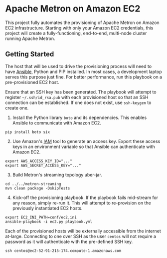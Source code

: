 Apache Metron on Amazon EC2
===========================

This project fully automates the provisioning of Apache Metron on Amazon EC2 infrastructure.  Starting with only your Amazon EC2 credentials, this project will create a fully-functioning, end-to-end, multi-node cluster running Apache Metron.

Getting Started
---------------

The host that will be used to drive the provisioning process will need to have [Ansible](https://github.com/ansible/ansible), Python and PIP installed.  In most cases, a development laptop serves this purpose just fine.  For better performance, run this playbook on a pre-provisioned EC2 host.

Ensure that an SSH key has been generated.  The playbook will attempt to register `~/.ssh/id_rsa.pub` with each provisioned host so that an SSH connection can be established.  If one does not exist, use `ssh-keygen` to create one.

1. Install the Python library `boto` and its dependencies.  This enables Ansible to communicate with Amazon EC2.

  ```
  pip install boto six
  ```

2. Use Amazon's [IAM](https://console.aws.amazon.com/iam/) tool to generate an access key.  Export these access keys in an environment variable so that Ansible can authenticate with Amazon EC2.

  ```
  export AWS_ACCESS_KEY_ID="..."
  export AWS_SECRET_ACCESS_KEY="..."
  ```

3. Build Metron's streaming topology uber-jar.

  ```
  cd ../../metron-streaming
  mvn clean package -DskipTests
  ```

4. Kick-off the provisioning playbook.  If the playbook fails mid-stream for any reason, simply re-run it.  This will attempt to re-provision on the previously instantiated EC2 hosts.

  ```
  export EC2_INI_PATH=conf/ec2.ini
  ansible-playbook -i ec2.py playbook.yml
  ```

Each of the provisioned hosts will be externally accessible from the internet at-large. Connecting to one over SSH as the user `centos` will not require a password as it will authenticate with the pre-defined SSH key.  

```
ssh centos@ec2-52-91-215-174.compute-1.amazonaws.com
```


